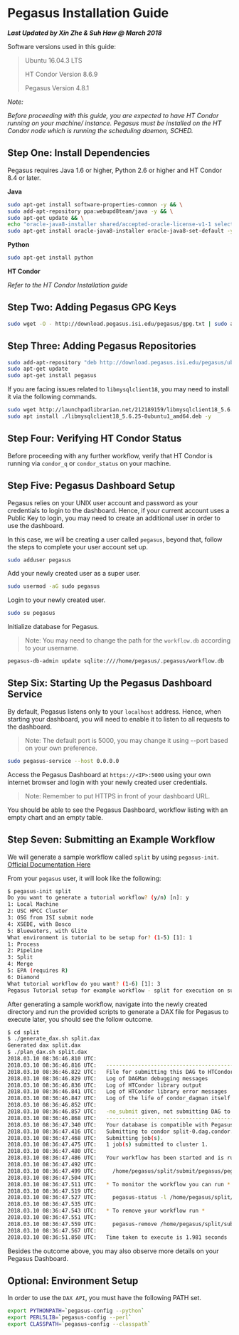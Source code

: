 # Pegasus Installation Guide

***Last Updated by Xin Zhe & Suh Haw @ March 2018***

Software versions used in this guide:

> Ubuntu 16.04.3 LTS
>
> HT Condor Version 8.6.9
>
> Pegasus Version 4.8.1

*Note:*

*Before proceeding with this guide, you are expected to have HT Condor running on your machine/ instance. Pegasus must be installed on the HT Condor node which is running the scheduling daemon, SCHED.*

## Step One: Install Dependencies 

Pegasus requires Java 1.6 or higher, Python 2.6 or higher and HT Condor 8.4 or later.

**Java**

```bash
sudo apt-get install software-properties-common -y && \
sudo add-apt-repository ppa:webupd8team/java -y && \
sudo apt-get update && \
echo "oracle-java8-installer shared/accepted-oracle-license-v1-1 select true" | sudo debconf-set-selections && \
sudo apt-get install oracle-java8-installer oracle-java8-set-default -y
```

**Python**

```bash
sudo apt-get install python
```

**HT Condor**

*Refer to the HT Condor Installation guide*

## Step Two: Adding Pegasus GPG Keys

```bash
sudo wget -O - http://download.pegasus.isi.edu/pegasus/gpg.txt | sudo apt-key add -
```

## Step Three: Adding Pegasus Repositories

```bash
sudo add-apt-repository "deb http://download.pegasus.isi.edu/pegasus/ubuntu trusty main"
sudo apt-get update
sudo apt-get install pegasus
```

If you are facing issues related to `libmysqlclient18`, you may need to install it via the following commands.

```bash
sudo wget http://launchpadlibrarian.net/212189159/libmysqlclient18_5.6.25-0ubuntu1_amd64.deb
sudo apt install ./libmysqlclient18_5.6.25-0ubuntu1_amd64.deb -y
```

## Step Four: Verifying HT Condor Status

Before proceeding with any further workflow, verify that HT Condor is running via `condor_q` or `condor_status` on your machine.

## Step Five: Pegasus Dashboard Setup

Pegasus relies on your UNIX user account and password as your credentials to login to the dashboard. Hence, if your current account uses a Public Key to login, you may need to create an additional user in order to use the dashboard.

In this case, we will be creating a user called `pegasus`, beyond that, follow the steps to complete your user account set up.

```bash
sudo adduser pegasus
```

Add your newly created user as a super user.

```bash
sudo usermod -aG sudo pegasus
```

Login to your newly created user.

```bash
sudo su pegasus
```

Initialize database for Pegasus. 

> Note: You may need to change the path for the `workflow.db` according to your username.

```bash
pegasus-db-admin update sqlite:////home/pegasus/.pegasus/workflow.db
```

## Step Six: Starting Up the Pegasus Dashboard Service

By default, Pegasus listens only to your `localhost` address. Hence, when starting your dashboard, you will need to enable it to listen to all requests to the dashboard.

> Note: The default port is 5000, you may change it using --port <PORT> based on your own preference.

```bash
sudo pegasus-service --host 0.0.0.0
```

Access the Pegasus Dashboard at `https://<IP>:5000` using your own internet browser and login with your newly created user credentials.

> Note: Remember to put HTTPS in front of your dashboard URL.

You should be able to see the Pegasus Dashboard, workflow listing with an empty chart and an empty table.

## Step Seven: Submitting an Example Workflow

We will generate a sample workflow called `split` by using `pegasus-init`. [Official Documentation Here](https://pegasus.isi.edu/documentation/tutorial_submitting_wf.php)

From your `pegasus` user, it will look like the following:

```bash
$ pegasus-init split
Do you want to generate a tutorial workflow? (y/n) [n]: y
1: Local Machine
2: USC HPCC Cluster
3: OSG from ISI submit node
4: XSEDE, with Bosco
5: Bluewaters, with Glite
What environment is tutorial to be setup for? (1-5) [1]: 1
1: Process
2: Pipeline
3: Split
4: Merge
5: EPA (requires R)
6: Diamond
What tutorial workflow do you want? (1-6) [1]: 3
Pegasus Tutorial setup for example workflow - split for execution on submit-host in directory /home/pegasus/split
```

After generating a sample workflow, navigate into the newly created directory and run the provided scripts to generate a DAX file for Pegasus to execute later, you should see the follow outcome.

```bash
$ cd split
$ ./generate_dax.sh split.dax
Generated dax split.dax
$ ./plan_dax.sh split.dax
2018.03.10 08:36:46.810 UTC:
2018.03.10 08:36:46.816 UTC:   -----------------------------------------------------------------------
2018.03.10 08:36:46.822 UTC:   File for submitting this DAG to HTCondor           : split-0.dag.condor.sub
2018.03.10 08:36:46.829 UTC:   Log of DAGMan debugging messages                 : split-0.dag.dagman.out
2018.03.10 08:36:46.836 UTC:   Log of HTCondor library output                     : split-0.dag.lib.out
2018.03.10 08:36:46.841 UTC:   Log of HTCondor library error messages             : split-0.dag.lib.err
2018.03.10 08:36:46.847 UTC:   Log of the life of condor_dagman itself          : split-0.dag.dagman.log
2018.03.10 08:36:46.852 UTC:
2018.03.10 08:36:46.857 UTC:   -no_submit given, not submitting DAG to HTCondor.  You can do this with:
2018.03.10 08:36:46.868 UTC:   -----------------------------------------------------------------------
2018.03.10 08:36:47.340 UTC:   Your database is compatible with Pegasus version: 4.8.1
2018.03.10 08:36:47.416 UTC:   Submitting to condor split-0.dag.condor.sub
2018.03.10 08:36:47.468 UTC:   Submitting job(s).
2018.03.10 08:36:47.475 UTC:   1 job(s) submitted to cluster 1.
2018.03.10 08:36:47.480 UTC:
2018.03.10 08:36:47.486 UTC:   Your workflow has been started and is running in the base directory:
2018.03.10 08:36:47.492 UTC:
2018.03.10 08:36:47.499 UTC:     /home/pegasus/split/submit/pegasus/pegasus/split/run0001
2018.03.10 08:36:47.504 UTC:
2018.03.10 08:36:47.511 UTC:   * To monitor the workflow you can run *
2018.03.10 08:36:47.519 UTC:
2018.03.10 08:36:47.527 UTC:     pegasus-status -l /home/pegasus/split/submit/pegasus/pegasus/split/run0001
2018.03.10 08:36:47.535 UTC:
2018.03.10 08:36:47.543 UTC:   * To remove your workflow run *
2018.03.10 08:36:47.551 UTC:
2018.03.10 08:36:47.559 UTC:     pegasus-remove /home/pegasus/split/submit/pegasus/pegasus/split/run0001
2018.03.10 08:36:47.567 UTC:
2018.03.10 08:36:51.850 UTC:   Time taken to execute is 1.981 seconds
```

Besides the outcome above, you may also observe more details on your Pegasus Dashboard.

## Optional: Environment Setup

In order to use the `DAX API`, you must have the following PATH set.

```bash
export PYTHONPATH=`pegasus-config --python`
export PERL5LIB=`pegasus-config --perl`
export CLASSPATH=`pegasus-config --classpath`
```

